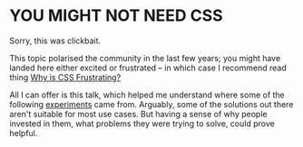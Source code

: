 # YOU MIGHT NOT NEED CSS

Sorry, this was clickbait.

This topic polarised the community in the last few years; you might have landed here either excited or frustrated – in which case I recommend read thing [Why is CSS Frustrating?](https://css-tricks.com/why-is-css-frustrating/)

All I can offer is this talk, which helped me understand where some of the following [experiments](https://github.com/MicheleBertoli/css-in-js) came from. Arguably, some of the solutions out there aren't suitable for most use cases. But having a sense of why people invested in them, what problems they were trying to solve, could prove helpful.
